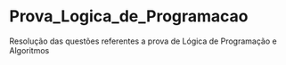 # Prova_Logica_de_Programacao
Resolução das questões referentes a prova de Lógica de Programação e Algoritmos
